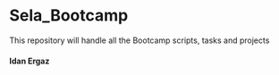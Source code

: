 # Sela_Bootcamp
This repository will handle all the Bootcamp scripts, tasks and projects


#### Idan Ergaz #####

